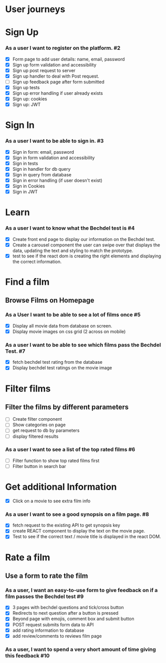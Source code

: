 # User journeys

# Sign Up

### As a user I want to register on the platform. #2

- [x] Form page to add user details: name, email, password
- [x] Sign up form validation and accessibility
- [x] Sign up post request to server
- [x] Sign up handler to deal with Post request.
- [ ] Sign up feedback page after form submitted
- [x] Sign up tests
- [x] Sign up error handling if user already exists
- [x] Sign up: cookies
- [x] Sign up: JWT

# Sign In

### As a user I want to be able to sign in. #3

- [x] Sign in form: email, password
- [x] Sign in form validation and accessibility
- [x] Sign in tests
- [x] Sign in handler for db query
- [x] Sign in query from database
- [x] Sign in error handling (if user doesn't exist)
- [x] Sign in Cookies
- [x] Sign in JWT

# Learn

### As a user I want to know what the Bechdel test is #4

- [x] Create front end page to display our information on the Bechdel test.
- [x] Create a carousel component the user can swipe over that displays the data, updating the text and styling to match the prototype.
- [x] test to see if the react dom is creating the right elements and displaying the correct information.

# Find a film

## Browse Films on Homepage

### As a User I want to be able to see a lot of films once #5

- [x] Display all movie data from database on screen.
- [x] Display movie images on css grid (2 across on mobile)

### As a user I want to be able to see which films pass the Bechdel Test. #7

- [x] fetch bechdel test rating from the database
- [x] Display bechdel test ratings on the movie image

# Filter films

## Filter the films by different parameters

- [ ] Create filter component
- [ ] Show categories on page
- [ ] get request to db by parameters
- [ ] display filtered results

### As a user I want to see a list of the top rated films #6

- [ ] Filter function to show top rated films first
- [ ] Filter button in search bar

# Get additional Information

- [x] Click on a movie to see extra film info

### As a user I want to see a good synopsis on a film page. #8

- [x] fetch request to the existing API to get synopsis key
- [x] create REACT component to display the text on the movie page.
- [x] Test to see if the correct text / movie title is displayed in the react DOM.

# Rate a film

## Use a form to rate the film

### As a user, I want an easy-to-use form to give feedback on if a film passes the Bechdel test #9

- [x] 3 pages with bechdel questions and tick/cross button
- [x] Redirects to next question after a button is pressed
- [x] Beyond page with emojis, comment box and submit button
- [x] POST request submits form data to API
- [x] add rating information to database
- [x] add review/comments to reviews film page

### As a user, I want to spend a very short amount of time giving this feedback #10
